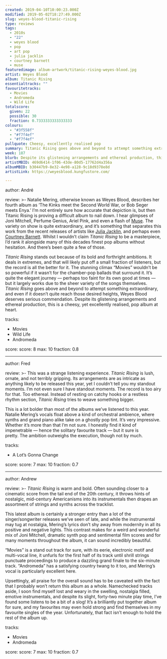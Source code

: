 ```yaml
---
created: 2019-04-10T10:00:23.000Z
modified: 2019-05-02T18:27:49.000Z
slug: weyes-blood-titanic-rising
type: reviews
tags:
  - 2010s
  - "22"
  - weyes blood
  - pop
  - art pop
  - julia jacklin
  - courtney barnett
  - muse
featuredimage: album-artwork/titanic-rising-weyes-blood.jpg
artist: Weyes Blood
album: Titanic Rising
essentialtracks: ""
favouritetracks:
  - Movies
  - Andromeda
  - Wild Life
totalscore:
  given: 22
  possible: 30
  fraction: 0.7333333333333333
colours:
  - "#3f558f"
  - "#f7f4ef"
  - "#f7f4ef"
pullquote: Cheesy, excellently realised pop
summary: Titanic Rising goes above and beyond to attempt something extraordinary, and even if it doesn't quite reach those desired heights, Weyes Blood deserves serious commendation.
week: 187
blurb: Despite its glistening arrangements and ethereal production, this is a cheesy, yet excellently realised, pop album at heart; bold and forthright.
artistMBID: 469d6414-1f06-43de-80d5-17762d4a356a
albumMBID: b30447b9-8e32-4e98-a128-9c18d9378e8d
artistLink: https://weyesblood.kungfustore.com/

---
```


author: André

review: >-
  Natalie Mering, otherwise known as Weyes Blood, describes her fourth album as ‘The Kinks meet the Second World War, or Bob Seger meets Enya.’ I’m not entirely sure how accurate that depiction is, but then Titanic Rising is proving a difficult album to nail down. I hear glimpses of Joni Mitchell, Perfume Genius, Ariel Pink, and even a flash of [Muse](/reviews/muse-origin-of-symmetry/). The variety on show is quite extraordinary, and it’s something that separates this work from the recent releases of artists like [Julia Jacklin](/reviews/julia-jacklin-crushing/), and perhaps even [Courtney Barnett](/reviews/courtney-barnett-tell-me-how-you-really-feel/). Whilst I wouldn’t claim *Titanic Rising* to be a masterpiece, I’d rank it alongside many of this decades finest pop albums without hesitation. And there’s been quite a few of those.

  *Titanic Rising* stands out because of its bold and forthright ambitions. It deals in extremes, and that will likely put off a small fraction of listeners, but the record is all the better for it. The stunning climax “Movies” wouldn’t be so powerful if it wasn’t for the chamber-pop ballads that surround it. It’s quite the elegant journey — perhaps too faint for its own good at times — but it largely works due to the sheer variety of the songs themselves. *Titanic Rising* goes above and beyond to attempt something extraordinary, and even if it doesn’t quite reach those desired heights, Weyes Blood deserves serious commendation. Despite its glistening arrangements and ethereal production, this is a cheesy, yet excellently realised, pop album at heart.

tracks:
  - Movies
  - ­­Wild Life
  - ­­Andromeda

score:
  score: 8
  max: 10
  fraction: 0.8

---
author: Fred

review: >-
  This was a strange listening experience. *Titanic Rising* is lush, ornate, and not terribly gripping. Its arrangements are as intricate as anything likely to be released this year, yet I couldn’t tell you my standout moments. I’m not even sure I have standout moments. The record is too airy for that. Too ethereal. Instead of resting on catchy hooks or a restless rhythm section, *Titanic Rising* tries to weave something bigger.

  This is a lot bolder than most of the albums we’ve listened to this year. Natalie Mering’s vocals float above a kind of orchestral ambience, where synths and grand piano alike take on a ghostly pop tint. It’s very impressive. Whether it’s more than that I’m not sure. I honestly find it kind of impenetrable — hence the solitary favourite track — but it sure is pretty. The ambition outweighs the execution, though not by much.

tracks:
  - A Lot’s Gonna Change

score:
  score: 7
  max: 10
  fraction: 0.7

---
author: Andrew

review: >-
  *Titanic Rising* is warm and bold. Often sounding closer to a cinematic score from the tail end of the 20th century, it throws hints of nostalgic, mid-century Americanisms into its instrumentals then drapes an assortment of strings and synths across the tracklist.

  This latest album is certainly a stronger entry than a lot of the singer/songwriter releases we’ve seen of late, and while the instrumental may tug at nostalgia, Mering’s lyrics don’t shy away from modernity in all its positive and negative lights. This contrast makes for a weird and wonderful mix of Joni Mitchell, dramatic synth pop and sentimental film scores and for many moments throughout the album, it can sound incredibly beautiful.

  “Movies” is a stand out track for sure, with its eerie, electronic motif and multi-vocal line, it unfurls for the first half of its track until shrill strings punctuate proceedings to produce a dazzling grand finale to the six-minute track. “Andromeda” has a satisfying country twang to it too, and Mering’s vocal is particularly excellent here.

  Upsettingly, all praise for the overall sound has to be caveated with the fact that I probably won’t return this album as a whole. Namechecked tracks aside, I soon find myself lost and weary in the swelling, nostalgia filled, emotive instrumentals, and despite its slight, forty-two minute play time, I’ve found some listens to be a bit of a slog! It’s a brilliantly put together album for sure, and my favourites may even hold strong and find themselves in my favourite singles of the year. Unfortunately, that fact isn’t enough to hold the rest of the album up.

tracks:
  - Movies
  - ­­Andromeda

score:
  score: 7
  max: 10
  fraction: 0.7
